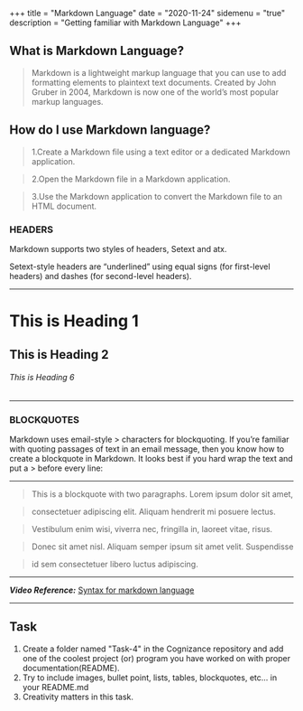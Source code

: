 +++
title = "Markdown Language"
date = "2020-11-24"
sidemenu = "true"
description = "Getting familiar with Markdown Language"
+++

## What is Markdown Language?
>Markdown is a lightweight markup language that you can use to add formatting elements to plaintext text documents. Created by John Gruber in 2004, Markdown is now one of the world’s most popular markup languages.

## How do I use Markdown language?

> 1.Create a Markdown file using a text editor or a dedicated Markdown application.	
  
> 2.Open the Markdown file in a Markdown application.

> 3.Use the Markdown application to convert the Markdown file to an HTML document.

### HEADERS
Markdown supports two styles of headers, Setext and atx. 

Setext-style headers are “underlined” using equal signs (for first-level headers) and dashes (for second-level headers).

------
# This is Heading 1  

## This is  Heading 2

###### This is Heading 6
------
### BLOCKQUOTES  
  Markdown uses email-style > characters for blockquoting. If you’re familiar with quoting passages of text in an email message, then you know how to create a blockquote in Markdown. It looks best if you hard wrap the text and put a > before every line:

------
> This is a blockquote with two paragraphs. Lorem ipsum dolor sit amet,

> consectetuer adipiscing elit. Aliquam hendrerit mi posuere lectus.

> Vestibulum enim wisi, viverra nec, fringilla in, laoreet vitae, risus.

> Donec sit amet nisl. Aliquam semper ipsum sit amet velit. Suspendisse

> id sem consectetuer libero luctus adipiscing.
------
***Video Reference:*** [Syntax for markdown language](https://youtu.be/HUBNt18RFbo)

------
## Task 

1. Create a folder named "Task-4" in the Cognizance repository and add one of the coolest project (or) program you have worked on with proper documentation(README).
2. Try to include images, bullet point, lists, tables, blockquotes, etc... in your README.md 
3. Creativity matters in this task.


